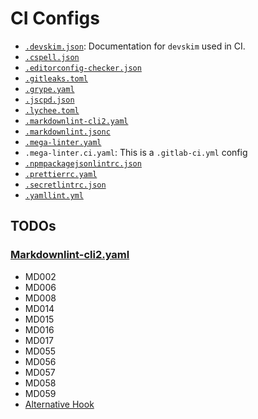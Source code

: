 <!-- markdownlint-disable -->
# CI Configs

- [`.devskim.json`](https://github.com/microsoft/DevSkim/wiki/Analyze-Command): Documentation for `devskim` used in CI.
- [`.cspell.json`](https://cspell.org/docs/Configuration)
- [`.editorconfig-checker.json`](https://github.com/editorconfig-checker/editorconfig-checker?tab=readme-ov-file#configuration)
- [`.gitleaks.toml`](https://github.com/gitleaks/gitleaks/blob/master/config/gitleaks.toml)
- [`.grype.yaml`](https://github.com/anchore/grype?tab=readme-ov-file#configuration)
- [`.jscpd.json`](https://www.codeac.io/documentation/jscpd.html)
- [`.lychee.toml`](https://github.com/lycheeverse/lychee/blob/master/lychee.example.toml)
- [`.markdownlint-cli2.yaml`](https://github.com/DavidAnson/markdownlint/blob/v0.32.1/README.md)
- [`.markdownlint.jsonc`](https://github.com/DavidAnson/markdownlint/blob/main/schema/.markdownlint.jsonc)
- [`.mega-linter.yaml`](https://megalinter.io/latest/config-file/)
- `.mega-linter.ci.yaml`: This is a `.gitlab-ci.yml` config
- [`.npmpackagejsonlintrc.json`](https://npmpackagejsonlint.org/docs/configuration/#config-examples)
- [`.prettierrc.yaml`](https://prettier.io/docs/options)
- [`.secretlintrc.json`](https://github.com/secretlint/secretlint?tab=readme-ov-file#configuration)
- [`.yamllint.yml`](https://yamllint.readthedocs.io/en/stable/configuration.html#default-configuration)


## TODOs

### [Markdownlint-cli2.yaml](https://github.com/DavidAnson/markdownlint/blob/main/doc/Rules.md)

- MD002
- MD006
- MD008
- MD014
- MD015
- MD016
- MD017
- MD055
- MD056
- MD057
- MD058
- MD059
- [Alternative Hook](https://github.com/igorshubovych/markdownlint-cli)
